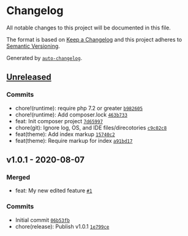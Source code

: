 # Changelog

All notable changes to this project will be documented in this file.

The format is based on [Keep a Changelog](https://keepachangelog.com/en/1.0.0/)
and this project adheres to [Semantic Versioning](https://semver.org/spec/v2.0.0.html).

Generated by [`auto-changelog`](https://github.com/CookPete/auto-changelog).

## [Unreleased](https://github.com/itcig/git-sandbox/compare/v1.0.1...HEAD)

### Commits

- chore!(runtime): require php 7.2 or greater [`b982605`](https://github.com/itcig/git-sandbox/commit/b982605eba5608c342568af007571558926b80d9)
- chore!(runtime): Add composer.lock [`463b733`](https://github.com/itcig/git-sandbox/commit/463b733a7319ebef82b01501f83766f380cd6a04)
- feat: Init composer project [`7d65997`](https://github.com/itcig/git-sandbox/commit/7d659978c1d1cfa8036e960d923967b79c2deb26)
- chore(git): Ignore log, OS, and IDE files/direcotories [`c9c02c8`](https://github.com/itcig/git-sandbox/commit/c9c02c8c57f364833c03cd2a1df3ee032af08e5c)
- feat(theme): Add index markup [`15740c2`](https://github.com/itcig/git-sandbox/commit/15740c26fd4921890c466695a2ef2ac1e19e5872)
- feat(theme): Require markup for index [`a91bd17`](https://github.com/itcig/git-sandbox/commit/a91bd17a338328407cb8711c15fa1d66505406f9)

## v1.0.1 - 2020-08-07

### Merged

- feat: My new edited feature [`#1`](https://github.com/itcig/git-sandbox/pull/1)

### Commits

- Initial commit [`06b53fb`](https://github.com/itcig/git-sandbox/commit/06b53fbd723dc0f1a6a8b109fb064443a3771c37)
- chore(release): Publish v1.0.1 [`1e799ce`](https://github.com/itcig/git-sandbox/commit/1e799ce63bb6801b270ac202c0371fc9b66755cf)
